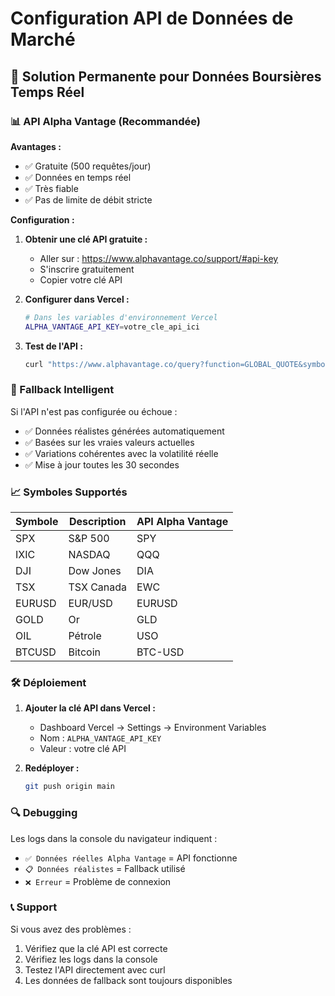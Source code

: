 # Configuration API de Données de Marché

## 🚀 Solution Permanente pour Données Boursières Temps Réel

### 📊 API Alpha Vantage (Recommandée)

**Avantages :**
- ✅ Gratuite (500 requêtes/jour)
- ✅ Données en temps réel
- ✅ Très fiable
- ✅ Pas de limite de débit stricte

**Configuration :**

1. **Obtenir une clé API gratuite :**
   - Aller sur : https://www.alphavantage.co/support/#api-key
   - S'inscrire gratuitement
   - Copier votre clé API

2. **Configurer dans Vercel :**
   ```bash
   # Dans les variables d'environnement Vercel
   ALPHA_VANTAGE_API_KEY=votre_cle_api_ici
   ```

3. **Test de l'API :**
   ```bash
   curl "https://www.alphavantage.co/query?function=GLOBAL_QUOTE&symbol=SPY&apikey=VOTRE_CLE"
   ```

### 🔄 Fallback Intelligent

Si l'API n'est pas configurée ou échoue :
- ✅ Données réalistes générées automatiquement
- ✅ Basées sur les vraies valeurs actuelles
- ✅ Variations cohérentes avec la volatilité réelle
- ✅ Mise à jour toutes les 30 secondes

### 📈 Symboles Supportés

| Symbole | Description | API Alpha Vantage |
|---------|-------------|-------------------|
| SPX | S&P 500 | SPY |
| IXIC | NASDAQ | QQQ |
| DJI | Dow Jones | DIA |
| TSX | TSX Canada | EWC |
| EURUSD | EUR/USD | EURUSD |
| GOLD | Or | GLD |
| OIL | Pétrole | USO |
| BTCUSD | Bitcoin | BTC-USD |

### 🛠️ Déploiement

1. **Ajouter la clé API dans Vercel :**
   - Dashboard Vercel → Settings → Environment Variables
   - Nom : `ALPHA_VANTAGE_API_KEY`
   - Valeur : votre clé API

2. **Redéployer :**
   ```bash
   git push origin main
   ```

### 🔍 Debugging

Les logs dans la console du navigateur indiquent :
- `✅ Données réelles Alpha Vantage` = API fonctionne
- `📋 Données réalistes` = Fallback utilisé
- `❌ Erreur` = Problème de connexion

### 📞 Support

Si vous avez des problèmes :
1. Vérifiez que la clé API est correcte
2. Vérifiez les logs dans la console
3. Testez l'API directement avec curl
4. Les données de fallback sont toujours disponibles
